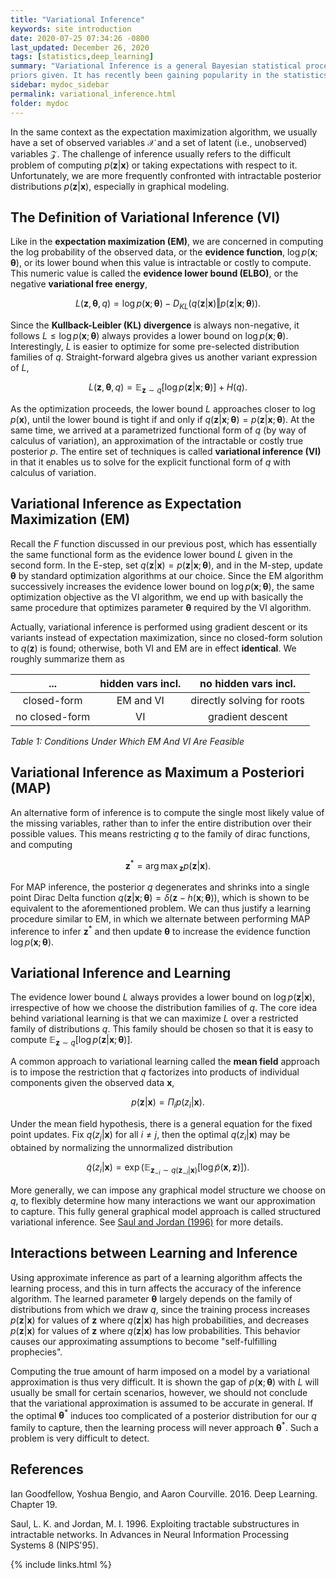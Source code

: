 ```yaml
---
title: "Variational Inference"
keywords: site introduction
date: 2020-07-25 07:34:26 -0800
last_updated: December 26, 2020
tags: [statistics,deep_learning]
summary: "Variational Inference is a general Bayesian statistical procedure to learn unknown distribution with certain
priors given. It has recently been gaining popularity in the statistics and deep learning communities."
sidebar: mydoc_sidebar
permalink: variational_inference.html
folder: mydoc
---
```


In the same context as the expectation maximization algorithm, we usually have a set of observed variables $\mathcal{X}$
and a set of latent (i.e., unobserved) variables $\mathcal{Z}$. The challenge of inference usually refers to the
difficult problem of computing $p(\mathbf{z}\vert\mathbf{x})$ or taking expectations with respect to it. Unfortunately, we
are more frequently confronted with intractable posterior distributions $p(\mathbf{z}\vert\mathbf{x})$, especially in
graphical modeling.

## The Definition of Variational Inference (VI)
Like in the **expectation maximization (EM)**, we are concerned in computing the log probability of the observed data,
or the **evidence function**, $\log p(\mathbf{x};\mathbf{\theta})$, or its lower bound when this value is intractable or
costly to compute. This numeric value is called the **evidence lower bound (ELBO)**, or the negative **variational free
energy**,

$$
  {L(\mathbf{z},\mathbf{\theta},q)=\log p(\mathbf{x};\mathbf{\theta})-D_{KL}(q(\mathbf{z}\vert\mathbf{x})\Vert p(\mathbf{z}\vert\mathbf{x};\mathbf{\theta})).}
$$

Since the **Kullback-Leibler (KL) divergence** is always non-negative, it follows
$L\leq\log p(\mathbf{x};\mathbf{\theta})$ always provides a lower bound on $\log p(\mathbf{x};\mathbf{\theta})$.
Interestingly, $L$ is easier to optimize for some pre-selected distribution families of $q$. Straight-forward algebra
gives us another variant expression of $L$,

$$
  {L(\mathbf{z},\mathbf{\theta},q)=\mathbb{E}_{\mathbf{z}\sim q}[\log p(\mathbf{z}\vert\mathbf{x};\mathbf{\theta})]+H(q).}
$$

As the optimization proceeds, the lower bound $L$ approaches closer to $\log p(\mathbf{x})$, until the lower bound is
tight if and only if $q(\mathbf{z}\vert\mathbf{x};\mathbf{\theta})=p(\mathbf{z}\vert\mathbf{x};\mathbf{\theta})$. At the
same time, we arrived at a parametrized functional form of $q$ (by way of calculus of variation), an approximation of
the intractable or costly true posterior $p$. The entire set of techniques is called **variational inference (VI)** in
that it enables us to solve for the explicit functional form of $q$ with calculus of variation.

## Variational Inference as Expectation Maximization (EM)
Recall the $F$ function discussed in our previous post, which has essentially the same functional form as the evidence
lower bound $L$ given in the second form. In the E-step, set
$q(\mathbf{z}\vert\mathbf{x})=p(\mathbf{z}\vert\mathbf{x};\mathbf{\theta})$, and in the M-step, update $\mathbf{\theta}$
by standard optimization algorithms at our choice. Since the EM algorithm successively increases the evidence lower
bound on $\log p(\mathbf{x};\mathbf{\theta})$, the same optimization objective as the VI algorithm, we end up with
basically the same procedure that optimizes parameter $\mathbf{\theta}$ required by the VI algorithm.

Actually, variational inference is performed using gradient descent or its variants instead of expectation maximization,
since no closed-form solution to $q(\mathbf{z})$ is found; otherwise, both VI and EM are in effect **identical**. We
roughly summarize them as

| ... | hidden vars incl. | no hidden vars incl. |
| :----: | :----: | :----: |
| closed-form | EM and VI | directly solving for roots |
| no closed-form | VI | gradient descent |

_Table 1: Conditions Under Which EM And VI Are Feasible_ 

## Variational Inference as Maximum a Posteriori (MAP)
An alternative form of inference is to compute the single most likely value of the missing variables, rather than to
infer the entire distribution over their possible values. This means restricting $q$ to the family of dirac functions,
and computing

$$
  {\mathbf{z}^*={\arg\max}_{\mathbf{z}}p(\mathbf{z}\vert\mathbf{x}).}
$$

For MAP inference, the posterior $q$ degenerates and shrinks into a single point Dirac Delta function
$q(\mathbf{z}\vert\mathbf{x};\mathbf{\theta})=\delta(\mathbf{z}-h(\mathbf{x};\mathbf{\theta}))$, which is shown to be
equivalent to the aforementioned problem. We can thus justify a learning procedure similar to EM, in which we alternate
between performing MAP inference to infer $\mathbf{z}^*$ and then update $\mathbf{\theta}$ to increase the evidence
function $\log p(\mathbf{x};\mathbf{\theta})$.

## Variational Inference and Learning
The evidence lower bound $L$ always provides a lower bound on $\log p(\mathbf{z}\vert\mathbf{x})$, irrespective of how
we choose the distribution families of $q$. The core idea behind variational learning is that we can maximize $L$ over a
restricted family of distributions $q$. This family should be chosen so that it is easy to compute
$\mathbb{E}_{\mathbf{z}\sim q}[\log p(\mathbf{z}\vert\mathbf{x};\mathbf{\theta})]$.

A common approach to variational learning called the **mean field** approach is to impose the restriction that $q$
factorizes into products of individual components given the observed data $\mathbf{x}$,

$$
  {p(\mathbf{z}\vert\mathbf{x})=\Pi_i p(z_i\vert\mathbf{x}).}
$$

Under the mean field hypothesis, there is a general equation for the fixed point updates. Fix $q(z_j\vert\mathbf{x})$
for all $i\ne j$, then the optimal $q(z_i\vert\mathbf{x})$ may be obtained by normalizing the unnormalized distribution

$$
  {\tilde{q}(z_i\vert\mathbf{x})=\exp(\mathbb{E}_{\mathbf{z}_{-i}\sim q(\mathbf{z}_{-i}\vert\mathbf{x})}[\log\tilde{p}(\mathbf{x},\mathbf{z})]).}
$$

More generally, we can impose any graphical model structure we choose on $q$, to flexibly determine how many
interactions we want our approximation to capture. This fully general graphical model approach is called structured
variational inference. See [Saul and Jordan (1996)](#references) for more details.

## Interactions between Learning and Inference
Using approximate inference as part of a learning algorithm affects the learning process, and this in turn affects the
accuracy of the inference algorithm. The learned parameter $\mathbf{\theta}$ largely depends on the family of
distributions from which we draw $q$, since the training process increases $p(\mathbf{z}\vert\mathbf{x})$ for values of
$\mathbf{z}$ where $q(\mathbf{z}\vert\mathbf{x})$ has high probabilities, and decreases $p(\mathbf{z}\vert\mathbf{x})$
for values of $\mathbf{z}$ where $q(\mathbf{z}\vert\mathbf{x})$ has low probabilities. This behavior causes our
approximating assumptions to become "self-fulfilling prophecies".

Computing the true amount of harm imposed on a model by a variational approximation is thus very difficult. It is shown
the gap of $p(\mathbf{x};\mathbf{\theta})$ with $L$ will usually be small for certain scenarios, however, we should not
conclude that the variational approximation is assumed to be accurate in general. If the optimal
$\mathbf{\theta}^{\ast}$ induces too complicated of a posterior distribution for our $q$ family to capture, then the
learning process will never approach $\mathbf{\theta}^{\ast}$. Such a problem is very difficult to detect.

## References
Ian Goodfellow, Yoshua Bengio, and Aaron Courville. 2016. Deep Learning. Chapter 19.

Saul, L. K. and Jordan, M. I. 1996. Exploiting tractable substructures in intractable networks. In Advances in Neural
Information Processing Systems 8 (NIPS'95).

{% include links.html %}
